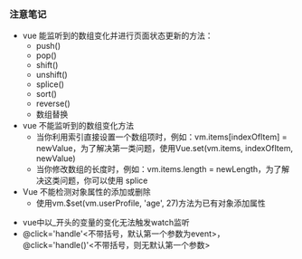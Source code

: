 ### 注意笔记
<!--sec data-title="vue 能监听到的数组变化并进行页面状态更新的方法" data-id="section0" data-show=true ces-->
* vue 能监听到的数组变化并进行页面状态更新的方法：
    - push()
    - pop()
    - shift()
    - unshift()
    - splice()
    - sort()
    - reverse()
    - 数组替换
* vue 不能监听到的数组变化方法
    - 当你利用索引直接设置一个数组项时，例如：vm.items[indexOfItem] = newValue，为了解决第一类问题，使用Vue.set(vm.items, indexOfItem, newValue)
    - 当你修改数组的长度时，例如：vm.items.length = newLength，为了解决这类问题，你可以使用 splice
* Vue 不能检测对象属性的添加或删除
    - 使用vm.$set(vm.userProfile, 'age', 27)方法为已有对象添加属性
<!--endsec-->

- vue中以_开头的变量的变化无法触发watch监听
- @click='handle'<不带括号，默认第一个参数为event>，@click='handle()'<不带括号，则无默认第一个参数>